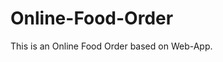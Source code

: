 # Online-Food-Order

This is an Online Food Order based on Web-App.






































































































































































































































































































